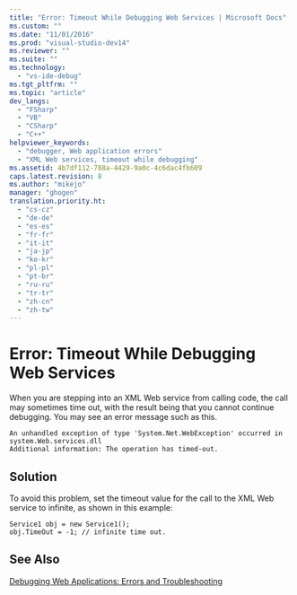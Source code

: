 ```yaml
---
title: "Error: Timeout While Debugging Web Services | Microsoft Docs"
ms.custom: ""
ms.date: "11/01/2016"
ms.prod: "visual-studio-dev14"
ms.reviewer: ""
ms.suite: ""
ms.technology: 
  - "vs-ide-debug"
ms.tgt_pltfrm: ""
ms.topic: "article"
dev_langs: 
  - "FSharp"
  - "VB"
  - "CSharp"
  - "C++"
helpviewer_keywords: 
  - "debugger, Web application errors"
  - "XML Web services, timeout while debugging"
ms.assetid: 4b7df112-788a-4429-9a0c-4c6dac4fb609
caps.latest.revision: 8
ms.author: "mikejo"
manager: "ghogen"
translation.priority.ht: 
  - "cs-cz"
  - "de-de"
  - "es-es"
  - "fr-fr"
  - "it-it"
  - "ja-jp"
  - "ko-kr"
  - "pl-pl"
  - "pt-br"
  - "ru-ru"
  - "tr-tr"
  - "zh-cn"
  - "zh-tw"
---
```

# Error: Timeout While Debugging Web Services
When you are stepping into an XML Web service from calling code, the call may sometimes time out, with the result being that you cannot continue debugging. You may see an error message such as this.  
  
```  
An unhandled exception of type 'System.Net.WebException' occurred in   
system.Web.services.dll  
Additional information: The operation has timed-out.  
```  
  
## Solution  
 To avoid this problem, set the timeout value for the call to the XML Web service to infinite, as shown in this example:  
  
```  
Service1 obj = new Service1();  
obj.TimeOut = -1; // infinite time out.  
```  
  
## See Also  
 [Debugging Web Applications: Errors and Troubleshooting](../debugger/debugging-web-applications-errors-and-troubleshooting.md)